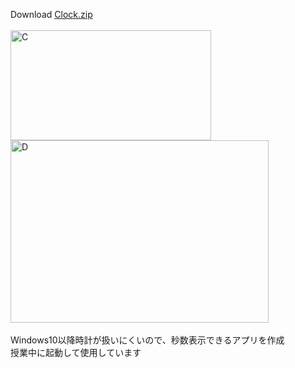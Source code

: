 Download [Clock.zip](https://github.com/user-attachments/files/23166362/Clock.zip) </br>
</br>
<img width="321" height="176" alt="C" src="https://github.com/user-attachments/assets/62afe9a9-3422-4e3d-890f-7d6bedcb149e" /></br>
<img width="413" height="292" alt="D" src="https://github.com/user-attachments/assets/5c6cec00-ad54-4854-bf04-f70f24df6c6f" /></br>
</br>
Windows10以降時計が扱いにくいので、秒数表示できるアプリを作成</br>
授業中に起動して使用しています</br>

